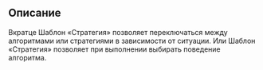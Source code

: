 ## Описание

Вкратце
Шаблон «Стратегия» позволяет переключаться между алгоритмами или стратегиями в зависимости от ситуации.
Или
Шаблон «Стратегия» позволяет при выполнении выбирать поведение алгоритма.

